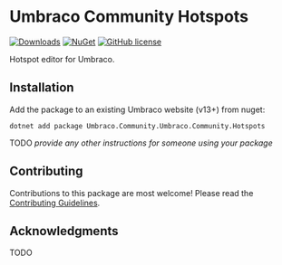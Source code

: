 # Umbraco Community Hotspots

[![Downloads](https://img.shields.io/nuget/dt/Umbraco.Community.Hotspots?color=cc9900)](https://www.nuget.org/packages/Umbraco.Community.Hotspots/)
[![NuGet](https://img.shields.io/nuget/vpre/Umbraco.Community.Hotspots?color=0273B3)](https://www.nuget.org/packages/Umbraco.Community.Hotspots)
[![GitHub license](https://img.shields.io/github/license/bjarnef/Umbraco.Community.Hotspots?color=8AB803)](../LICENSE)

Hotspot editor for Umbraco.

<!--
Including screenshots is a really good idea! 

If you put images into /docs/screenshots, then you would reference them in this readme as, for example:

<img alt="..." src="https://github.com/bjarnef/Umbraco.Community.Hotspots/blob/develop/docs/screenshots/screenshot.png">
-->

## Installation

Add the package to an existing Umbraco website (v13+) from nuget:

`dotnet add package Umbraco.Community.Umbraco.Community.Hotspots`

TODO *provide any other instructions for someone using your package*

## Contributing

Contributions to this package are most welcome! Please read the [Contributing Guidelines](CONTRIBUTING.md).

## Acknowledgments

TODO